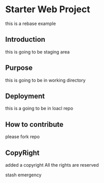 # Starter Web Project

this is a rebase example

## Introduction

this is going to be staging area

## Purpose

this is going to be in working directory

## Deployment

this is a going to be in loacl repo

## How to contribute

please fork repo 

## CopyRight

added a copyright
 All the rights are reserved
 
 
 stash emergency 
 

